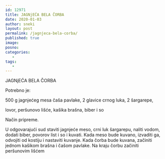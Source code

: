 ```yaml
---
id: 12971
title: JAGNjEĆA BELA ČORBA
date: 2020-01-03
author: sneki
layout: post
permalink: /jagnjeca-bela-corba/
published: true
image: 
posno: 
categories:
   -
tags:
   -
---
```


JAGNjEĆA BELA ČORBA

Potrebno je:

500 g jagnjećeg mesa
čaša pavlake,
2 glavice crnog luka, 
2 šargarepe, 
 
lovor,
peršunovo lišće,
kašika brašna, 
 biber 
i so

Način pripreme.

U odgovarajući sud staviti jagnjeće meso, crni luk
šargarepu, naliti vodom, dodati biber, povorov list i so
i kuvati. Kada meso bude kuvano, izvaditi ga, odvojiti od
kostiju i nastaviti kuvanje. Kada čorba bude kuvana,
začiniti jednom kašikom brašna i čašom pavlake. Na
kraju čorbu začiniti peršunovim lišćem
  

